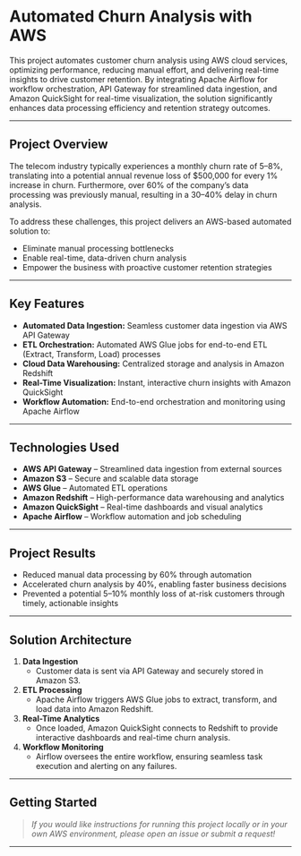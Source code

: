 # Automated Churn Analysis with AWS

This project automates customer churn analysis using AWS cloud services, optimizing performance, reducing manual effort, and delivering real-time insights to drive customer retention. By integrating Apache Airflow for workflow orchestration, API Gateway for streamlined data ingestion, and Amazon QuickSight for real-time visualization, the solution significantly enhances data processing efficiency and retention strategy outcomes.

---

## Project Overview

The telecom industry typically experiences a monthly churn rate of 5–8%, translating into a potential annual revenue loss of $500,000 for every 1% increase in churn. Furthermore, over 60% of the company’s data processing was previously manual, resulting in a 30–40% delay in churn analysis.

To address these challenges, this project delivers an AWS-based automated solution to:
- Eliminate manual processing bottlenecks
- Enable real-time, data-driven churn analysis
- Empower the business with proactive customer retention strategies

---

## Key Features

- **Automated Data Ingestion:** Seamless customer data ingestion via AWS API Gateway
- **ETL Orchestration:** Automated AWS Glue jobs for end-to-end ETL (Extract, Transform, Load) processes
- **Cloud Data Warehousing:** Centralized storage and analysis in Amazon Redshift
- **Real-Time Visualization:** Instant, interactive churn insights with Amazon QuickSight
- **Workflow Automation:** End-to-end orchestration and monitoring using Apache Airflow

---

## Technologies Used

- **AWS API Gateway** – Streamlined data ingestion from external sources
- **Amazon S3** – Secure and scalable data storage
- **AWS Glue** – Automated ETL operations
- **Amazon Redshift** – High-performance data warehousing and analytics
- **Amazon QuickSight** – Real-time dashboards and visual analytics
- **Apache Airflow** – Workflow automation and job scheduling

---

## Project Results

- Reduced manual data processing by 60% through automation
- Accelerated churn analysis by 40%, enabling faster business decisions
- Prevented a potential 5–10% monthly loss of at-risk customers through timely, actionable insights

---

## Solution Architecture

1. **Data Ingestion**
   - Customer data is sent via API Gateway and securely stored in Amazon S3.
2. **ETL Processing**
   - Apache Airflow triggers AWS Glue jobs to extract, transform, and load data into Amazon Redshift.
3. **Real-Time Analytics**
   - Once loaded, Amazon QuickSight connects to Redshift to provide interactive dashboards and real-time churn analysis.
4. **Workflow Monitoring**
   - Airflow oversees the entire workflow, ensuring seamless task execution and alerting on any failures.

---

## Getting Started

> _If you would like instructions for running this project locally or in your own AWS environment, please open an issue or submit a request!_

---
